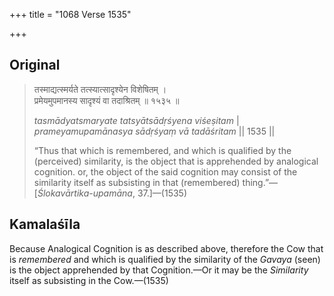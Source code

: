 +++
title = "1068 Verse 1535"

+++
## Original 
>
> तस्माद्यत्स्मर्यते तत्स्यात्सादृश्येन विशेषितम् ।  
> प्रमेयमुपमानस्य सादृश्यं वा तदाश्रितम् ॥ १५३५ ॥ 
>
> *tasmādyatsmaryate tatsyātsādṛśyena viśeṣitam* \|  
> *prameyamupamānasya sādṛśyaṃ vā tadāśritam* \|\| 1535 \|\| 
>
> “Thus that which is remembered, and which is qualified by the (perceived) similarity, is the object that is apprehended by analogical cognition. or, the object of the said cognition may consist of the similarity itself as subsisting in that (remembered) thing.”—[*Ślokavārtika-upamāna*, 37.]—(1535)



## Kamalaśīla

Because Analogical Cognition is as described above, therefore the Cow that is *remembered* and which is qualified by the similarity of the *Gavaya* (seen) is the object apprehended by that Cognition.—Or it may be the *Similarity* itself as subsisting in the Cow.—(1535)


